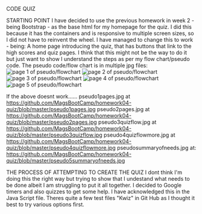 CODE QUIZ

STARTING POINT
I have decided to use the previous homework in week 2 - being Bootstrap - as the base html for my homepage for the quiz. 
I did this because it has the containers and is responsive to multiple screen sizes, so I did not have to reinvent the wheel.
I have managed to change this to work - being:
A home page introducing the quiz, that has buttons that link to the high scores and quiz pages.
I think that this might not be the way to do it but just want to show I understand the steps as per my flow chart/pseudo code.
The pseudo code/flow chart is in multiple jpg files:
<img src="pseudo1pages.jpg" alt="page 1 of pseudo/flowchart">
<img src="pseudo2pages.jpg" alt="page 2 of pseudo/flowchart">
<img src="pseudo3quizflow.jpg" alt="page 3 of pseudo/flowchart">
<img src="pseudo4quizflowmore.jpg" alt="page 4 of pseudo/flowchart">
<img src="pseudo5summaryofneeds.jpg" alt="page 5 of pseudo/flowchart">


If the above doesnt work......
pseudo1pages.jpg at https://github.com/MagsBootCamp/homework04-quiz/blob/master/pseudo1pages.jpg
pseudo2pages.jpg at https://github.com/MagsBootCamp/homework04-quiz/blob/master/pseudo2pages.jpg
pseudo3quizflow.jpg at https://github.com/MagsBootCamp/homework04-quiz/blob/master/pseudo3quizflow.jpg
pseudo4quizflowmore.jpg at https://github.com/MagsBootCamp/homework04-quiz/blob/master/pseudo4quizflowmore.jpg
pseudosummaryofneeds.jpg at: https://github.com/MagsBootCamp/homework04-quiz/blob/master/pseudo5summaryofneeds.jpg


THE PROCESS OF ATTEMPTING TO CREATE THE QUIZ
I dont think I'm doing this the right way but trying to show that I undestand what needs to be done albeit I am struggling to put it all together.
I decided to Google timers and also quizzes to get some help. I have acknowledged this in the Java Script file.
Theres quite a few test files "Kwiz" in Git Hub as I thought it best to try various options first.


